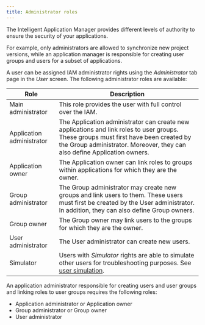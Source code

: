 ```yaml
---
title: Administrator roles
---
```


The Intelligent Application Manager provides different levels of authority to ensure the security of your applications.

For example, only administrators are allowed to synchronize new project versions, while an application manager is responsible for creating user groups and users for a subset of applications. 

A user can be assigned IAM administrator rights using the *Administrator* tab page in the *User* screen. The following administrator roles are available:

| Role                      | Description                                                  |
| ------------------------- | ------------------------------------------------------------ |
| Main administrator        | This role provides the user with full control over the IAM.  |
| Application administrator | The Application administrator can create new applications and link roles to user groups. These groups must first have been created by the Group administrator. Moreover, they can also define Application owners. |
| Application owner         | The Application owner can link roles to groups within applications for which they are the owner. |
| Group administrator       | The Group administrator may create new groups and link users to them. These users must first be created by the User administrator. In addition, they can also define Group owners. |
| Group owner               | The Group owner may link users to the groups for which they are the owner. |
| User administrator        | The User administrator can create new users.                 |
| Simulator                 | Users with *Simulator* rights are able to simulate other users for troubleshooting purposes. See [user simulation](user_simulation). |

An application administrator responsible for creating users and user groups and linking roles to user groups requires the following roles:

- Application administrator or Application owner
- Group administrator or Group owner
- User administrator
